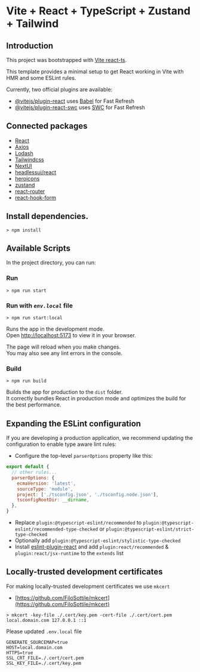 # Vite + React + TypeScript + Zustand + Tailwind

## Introduction
This project was bootstrapped with [Vite react-ts](https://vitejs.dev/guide/#trying-vite-online).

This template provides a minimal setup to get React working in Vite with HMR and some ESLint rules.

Currently, two official plugins are available:

- [@vitejs/plugin-react](https://github.com/vitejs/vite-plugin-react/blob/main/packages/plugin-react/README.md) uses [Babel](https://babeljs.io/) for Fast Refresh
- [@vitejs/plugin-react-swc](https://github.com/vitejs/vite-plugin-react-swc) uses [SWC](https://swc.rs/) for Fast Refresh

## Connected packages
- [React](https://react.dev/)
- [Axios](https://www.npmjs.com/package/axios)
- [Lodash](https://lodash.com/docs)
- [Tailwindcss](https://tailwindcss.com/docs/installation)
- [NextUI](https://nextui.org/docs/guide/installation)
- [headlessui/react](https://headlessui.com/)
- [heroicons](https://heroicons.com/)
- [zustand](https://github.com/pmndrs/zustand)
- [react-router](https://reacttraining.com/react-router/web/example/basic)
- [react-hook-form](https://www.react-hook-form.com/)

## Install dependencies.
```
> npm install
```

## Available Scripts

In the project directory, you can run:

### Run
```
> npm run start
```

### Run with *`env.local`* file
```
> npm run start:local
```

Runs the app in the development mode.\
Open [http://localhost:5173](http://localhost:5173) to view it in your browser.

The page will reload when you make changes.\
You may also see any lint errors in the console.

### Build
```
> npm run build
```

Builds the app for production to the `dist` folder.\
It correctly bundles React in production mode and optimizes the build for the best performance.


## Expanding the ESLint configuration

If you are developing a production application, we recommend updating the configuration to enable type aware lint rules:

- Configure the top-level `parserOptions` property like this:

```js
export default {
  // other rules...
  parserOptions: {
    ecmaVersion: 'latest',
    sourceType: 'module',
    project: ['./tsconfig.json', './tsconfig.node.json'],
    tsconfigRootDir: __dirname,
  },
}
```

- Replace `plugin:@typescript-eslint/recommended` to `plugin:@typescript-eslint/recommended-type-checked` or `plugin:@typescript-eslint/strict-type-checked`
- Optionally add `plugin:@typescript-eslint/stylistic-type-checked`
- Install [eslint-plugin-react](https://github.com/jsx-eslint/eslint-plugin-react) and add `plugin:react/recommended` & `plugin:react/jsx-runtime` to the `extends` list

## Locally-trusted development certificates
For making locally-trusted development certificates we use ```mkcert```
- [https://github.com/FiloSottile/mkcert](https://github.com/FiloSottile/mkcert)

```
> mkcert -key-file ./.cert/key.pem -cert-file ./.cert/cert.pem local.domain.com 127.0.0.1 ::1
```

Please updated ```.env.local``` file
```
GENERATE_SOURCEMAP=true
HOST=local.domain.com
HTTPS=true
SSL_CRT_FILE=./.cert/cert.pem
SSL_KEY_FILE=./.cert/key.pem
```
